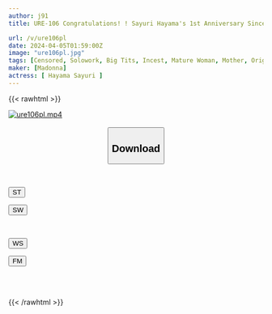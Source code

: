 ```yaml
---
author: j91
title: URE-106 Congratulations! ! Sayuri Hayama's 1st Anniversary Since Her Debut! ! Ripe Comic Collaboration! ! Original Work; Haiji Near Woman Temptation Mom Edition

url: /v/ure106pl
date: 2024-04-05T01:59:00Z
image: "ure106pl.jpg"
tags: [Censored, Solowork, Big Tits, Incest, Mature Woman, Mother, Original Collaboration	]
maker: [Madonna]
actress: [ Hayama Sayuri ]
---
```



{{< rawhtml >}}

<div class="video" data-videoid="Wb9ZpbgzeqcbK9W">
    <a href="javascript:;">
        <img src="/v/ure106pl/ure106pl.jpg" width="WIDTH" height="HEIGHT" alt="ure106pl.mp4" loading="lazy">
    </a>
</div>

<script type="text/javascript" src="https://j91.asia/asset/on-demand-st.js"></script>

<br>
  <link rel="stylesheet" href="https://j91.asia/asset/bs5.css">
  
  <center>
  <button class="btn btn-primary" type="button" data-bs-toggle="collapse" data-bs-target=".multi-collapse" aria-expanded="false" aria-controls="multiCollapseExample1 multiCollapseExample2"><h2>Download</h2></button></center>
</p>
<div class="row">
  <div class="col">
    <div class="collapse multi-collapse" id="multiCollapseExample1">
      <div class="card card-body">
	      	      <br>
<div class="buttons">  
<p><a href="https://streamtape.to/v/Wb9ZpbgzeqcbK9W" target="_blank"><button class="btn-hover color-3"><i class="fa fa-download"></i> ST</button></a></p>
<p><a href="https://asnwish.com/hc0slcc88uft" target="_blank"><button class="btn-hover color-2"><i class="fa fa-download"></i> SW</button></a></p></div>
    </div>
  </div>
</div>
  <div class="col">
    <div class="collapse multi-collapse" id="multiCollapseExample2">
      <div class="card card-body">
	      <br>
<div class="buttons">
<p><a href="https://wolfstream.tv/16vpvsakvecb"><button class="btn-hover color-9"><i class="fa fa-download"></i> WS</button></a></p>
<p><a href="https://filemoon.sx/d/g4ru74ji9a96"><button class="btn-hover color-8"><i class="fa fa-download"></i> FM</button></a></p></div>
<br><br>
      </div>
    </div>
  </div>
</div>

{{< /rawhtml >}}